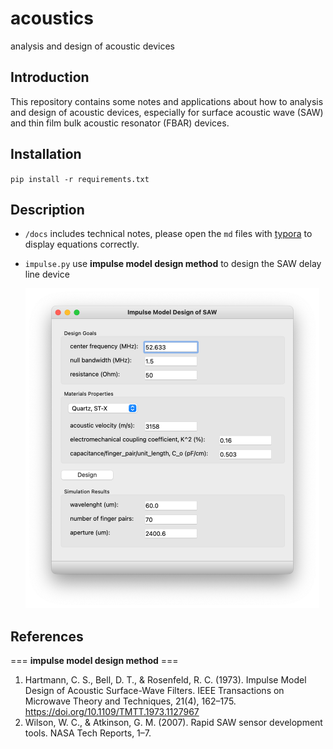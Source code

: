 # acoustics
analysis and design of acoustic devices

## Introduction

This repository contains some notes and applications about how to analysis and design of acoustic devices, especially for surface acoustic wave (SAW) and thin film bulk acoustic resonator (FBAR) devices.

## Installation

`pip install -r requirements.txt`

## Description

* `/docs` includes technical notes, please open the `md` files with [typora](https://www.typora.io) to display equations correctly.

* `impulse.py` use **impulse model design method** to design the SAW delay line device

  <img src="README.assets/impuse_gui.png" alt="impuse_gui" style="zoom:50%;" />

## References

=== **impulse model design method** ===

1. Hartmann, C. S., Bell, D. T., & Rosenfeld, R. C. (1973). Impulse Model Design of Acoustic Surface-Wave Filters. IEEE Transactions on Microwave Theory and Techniques, 21(4), 162–175. https://doi.org/10.1109/TMTT.1973.1127967
2. Wilson, W. C., & Atkinson, G. M. (2007). Rapid SAW sensor development tools. NASA Tech Reports, 1–7.



